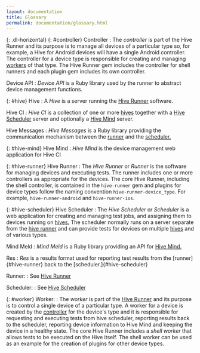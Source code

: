 ```yaml
---
layout: documentation
title: Glossary
permalink: documentation/glossary.html
---
```


{: .dl-horizontal}
{: #controller} Controller
: The *controller* is part of the Hive Runner and its purpose is to manage all
  devices of a particular type so, for example, a Hive for Android devices will
  have a single Android controller. The controller for a device type is
  responsible for creating and managing [workers](#worker) of that type. The
  Hive Runner gem includes the controller for shell runners and each plugin gem
  includes its own controller.

Device API
: *Device API* is a Ruby library used by the runner to abstract device
  management functions.

{: #hive} Hive
: A *Hive* is a server running the [Hive Runner](#hive-runner) software.

Hive CI
: *Hive CI* is a collection of one or more [hives](#hive) together with a
  [Hive Scheduler](#hive-scheduler) server and optionally a
  [Hive Mind](#hive-mind) server.

Hive Messages
: *Hive Messages* is a Ruby library providing the communication mechanism
  between the [runner](#hive-runner) and the [scheduler.](#hive-scheduler)

{: #hive-mind} Hive Mind
: *Hive Mind* is the device management web application for Hive CI

{: #hive-runner} Hive Runner
: The *Hive Runner* or *Runner* is the software for managing devices and
  executing tests. The runner includes one or more controllers as appropriate
  for the devices. The core Hive Runner, including the shell controller, is
  contained in the `hive-runner` gem and plugins for device types follow the
  naming convention `hive-runner-device_type`. For example,
  `hive-runner-android` and `hive-runner-ios`.

{: #hive-scheduler} Hive Scheduler
: The *Hive Scheduler* or *Scheduler* is a web application for creating and
  managing test jobs, and assigning them to devices running on [hives.](#hive)
  The scheduler normally runs on a server separate from the
  [hive runner](#hive-runner) and can provide tests for devices on multiple
  [hives](#hive) and of various types.

Mind Meld
: *Mind Meld* is a Ruby library providing an API for [Hive Mind.](#hive-mind)

Res
: *Res* is a results format used for reporting test results from the
  [runner]{#hive-runner} back to the [scheduler.]{#hive-scheduler}

Runner:
: See [Hive Runner](#hive-runner)

Scheduler:
: See [Hive Scheduler](#hive-scheduler)

{: #worker} Worker:
: The *worker* is part of the [Hive Runner](#hive-runner) and its purpose is to
  control a single device of a particular type. A worker for a device is
  created by the [controller](#controller) for the device's type and it is
  responsible for requesting and executing tests from hive scheduler, reporting
  results back to the scheduler, reporting device information to Hive Mind and
  keeping the device in a healthy state. The core Hive Runner includes a *shell
  worker* that allows tests to be executed on the Hive itself. The shell worker
  can be used as an example for the creation of plugins for other device types.
